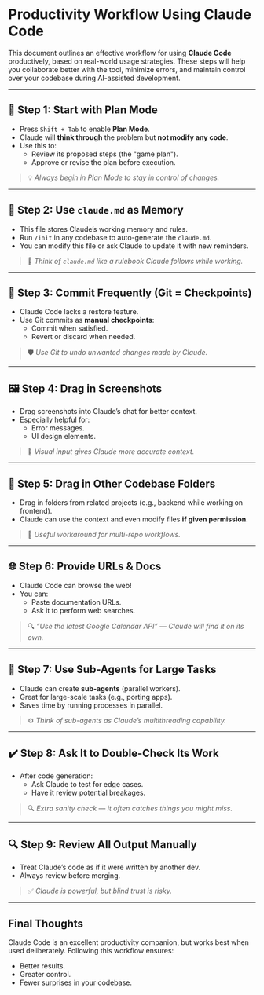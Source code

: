 # Productivity Workflow Using Claude Code

This document outlines an effective workflow for using **Claude Code** productively, based on real-world usage strategies. These steps will help you collaborate better with the tool, minimize errors, and maintain control over your codebase during AI-assisted development.

---

## 🧠 Step 1: Start with Plan Mode
- Press `Shift + Tab` to enable **Plan Mode**.
- Claude will **think through** the problem but **not modify any code**.
- Use this to:
  - Review its proposed steps (the "game plan").
  - Approve or revise the plan before execution.

> 💡 *Always begin in Plan Mode to stay in control of changes.*

---

## 📘 Step 2: Use `claude.md` as Memory
- This file stores Claude’s working memory and rules.
- Run `/init` in any codebase to auto-generate the `claude.md`.
- You can modify this file or ask Claude to update it with new reminders.

> 🎯 *Think of `claude.md` like a rulebook Claude follows while working.*

---

## 🧾 Step 3: Commit Frequently (Git = Checkpoints)
- Claude Code lacks a restore feature.
- Use Git commits as **manual checkpoints**:
  - Commit when satisfied.
  - Revert or discard when needed.

> 🛡️ *Use Git to undo unwanted changes made by Claude.*

---

## 🖼️ Step 4: Drag in Screenshots
- Drag screenshots into Claude’s chat for better context.
- Especially helpful for:
  - Error messages.
  - UI design elements.

> 📎 *Visual input gives Claude more accurate context.*

---

## 📁 Step 5: Drag in Other Codebase Folders
- Drag in folders from related projects (e.g., backend while working on frontend).
- Claude can use the context and even modify files **if given permission**.

> 🚀 *Useful workaround for multi-repo workflows.*

---

## 🌐 Step 6: Provide URLs & Docs
- Claude Code can browse the web!
- You can:
  - Paste documentation URLs.
  - Ask it to perform web searches.

> 🔍 *“Use the latest Google Calendar API” — Claude will find it on its own.*

---

## 🧩 Step 7: Use Sub-Agents for Large Tasks
- Claude can create **sub-agents** (parallel workers).
- Great for large-scale tasks (e.g., porting apps).
- Saves time by running processes in parallel.

> ⚙️ *Think of sub-agents as Claude’s multithreading capability.*

---

## ✔️ Step 8: Ask It to Double-Check Its Work
- After code generation:
  - Ask Claude to test for edge cases.
  - Have it review potential breakages.

> 🔍 *Extra sanity check — it often catches things you might miss.*

---

## 🔍 Step 9: Review All Output Manually
- Treat Claude’s code as if it were written by another dev.
- Always review before merging.

> ✅ *Claude is powerful, but blind trust is risky.*

---

## Final Thoughts
Claude Code is an excellent productivity companion, but works best when used deliberately. Following this workflow ensures:
- Better results.
- Greater control.
- Fewer surprises in your codebase.